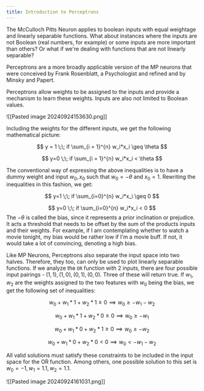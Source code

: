 ```yaml
---
title: Introduction to Perceptrons
---
```

The McCulloch Pitts Neuron applies to boolean inputs with equal weightage and linearly separable functions. What about instances where the inputs are not Boolean (real numbers, for example) or some inputs are more important than others? Or what if we're dealing with functions that are not linearly separable?

Perceptrons are a more broadly applicable version of the MP neurons that were conceived by Frank Rosenblatt, a Psychologist and refined and by Minsky and Papert.

Perceptrons allow weights to be assigned to the inputs and provide a mechanism to learn these weights. Inputs are also not limited to Boolean values. 


![[Pasted image 20240924153630.png]]

 
 Including the weights for the different inputs, we get the following mathematical picture:

$$
y = 1 \;\; if \sum_{i = 1}^{n} w_i*x_i \geq \theta
$$


$$
y=0 \;\; if \sum_{i = 1}^{n} w_i*x_i < \theta
$$

The conventional way of expressing the above inequalities is to have a dummy weight and input $w_0, x_0$ such that $w_0 = -\theta$ and $x_0 = 1$. Rewriting the inequalities in this fashion, we get:

$$
y=1 \;\; if \sum_{i=0}^{n} w_i*x_i \geq 0
$$


$$
y=0 \;\; if \sum_{i=0}^{n} w_i*x_i < 0
$$The $-\theta$ is called the bias, since it represents a prior inclination or prejudice. It acts a threshold that needs to be offset by the sum of the products inputs and their weights. For example, if I am contemplating whether to watch a movie tonight, my bias would be rather low if I'm a movie buff. If not, it would take a lot of convincing, denoting a high bias.

Like MP Neurons, Perceptrons also separate the input space into two halves. Therefore, they too, can only be used to plot linearly separable functions. If we analyze the `OR` function with 2 inputs, there are four possible input pairings - $(1,1), (1,0), (0,1), (0,0)$. Three of these will return true. If $w_1, w_2$ are the weights assigned to the two features with $w_0$ being the bias, we get the following set of inequalities:

$$
w_0 + w_1*1 + w_2*1 \geq 0\implies w_0 \geq -w_1 - w_2
$$

$$
w_0 + w_1*1 + w_2*0 \geq 0 \implies w_0 \geq -w_1
$$

$$
w_0 + w_1*0 + w_2*1 \geq 0 \implies w_0 \geq -w_2
$$

$$
w_0 + w_1*0 + w_2*0 < 0 \implies w_0 <-w_1 - w_2
$$

All valid solutions must satisfy these constraints to be included in the input space for the OR function. Among others, one possible solution to this set is $w_0 = -1, w_1 = 1.1, w_2 = 1.1$. 

![[Pasted image 20240924161031.png]]
